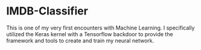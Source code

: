 # IMDB-Classifier
This is one of my very first encounters with Machine Learning. I specifically utilized the Keras kernel with a Tensorflow backdoor to provide the framework and tools to create and train my neural network. 
